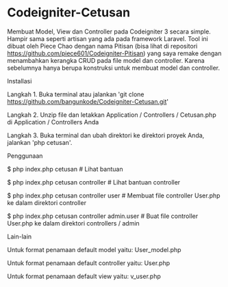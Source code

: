 # Codeigniter-Cetusan

Membuat Model, View dan Controller pada Codeigniter 3 secara simple. Hampir sama seperti artisan yang ada pada framework Laravel.
Tool ini dibuat oleh Piece Chao dengan nama Pitisan (bisa lihat di repositori https://github.com/piece601/Codeigniter-Pitisan) yang saya remake dengan menambahkan kerangka CRUD pada file model dan controller. Karena sebelumnya hanya berupa konstruksi untuk membuat model dan controller.

Installasi

Langkah 1. Buka terminal atau jalankan 'git clone https://github.com/bangunkode/Codeigniter-Cetusan.git'

Langkah 2. Unzip file dan letakkan Application / Controllers / Cetusan.php di Application / Controllers Anda

Langkah 3. Buka terminal dan ubah direktori ke direktori proyek Anda, jalankan 'php cetusan'.

Penggunaan

$ php index.php cetusan # Lihat bantuan

$ php index.php cetusan controller # Lihat bantuan controller

$ php index.php cetusan controller user # Membuat file controller User.php ke dalam direktori controller

$ php index.php cetusan controller admin.user # Buat file controller User.php ke dalam direktori controllers / admin

Lain-lain

Untuk format penamaan default model yaitu: User_model.php

Untuk format penamaan default controller yaitu: User.php

Untuk format penamaan default view yaitu: v_user.php
